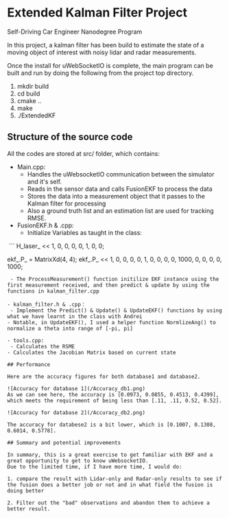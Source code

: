 # Extended Kalman Filter Project
Self-Driving Car Engineer Nanodegree Program

In this project, a kalman filter has been build to estimate the state of a moving object of interest with noisy lidar and radar measurements. 

Once the install for uWebSocketIO is complete, the main program can be built and run by doing the following from the project top directory.

1. mkdir build
2. cd build
3. cmake ..
4. make
5. ./ExtendedKF

## Structure of the source code

All the codes are stored at src/ folder, which contains:
- Main.cpp: 
  - Handles the uWebsocketIO communication between the simulator and it's self.
  - Reads in the sensor data and calls FusionEKF to process the data
  - Stores the data into a measurement object that it passes to the Kalman filter for processing
  - Also a ground truth list and an estimation list are used for tracking RMSE.
- FusionEKF.h & .cpp:
  - Initialize Variables as taught in the class:
  
  ```
  H_laser_ << 1, 0, 0, 0,
              0, 1, 0, 0;

  ekf_.P_ = MatrixXd(4, 4);
  ekf_.P_ << 1, 0, 0, 0,
             0, 1, 0, 0,
             0, 0, 1000, 0,
             0, 0, 0, 1000;
  ```
  - The ProcessMeasurement() function initilize EKF instance using the first measurement received, and then predict & update by using the functions in kalman_filter.cpp
  
- kalman_filter.h & .cpp：
  - Implement the Predict() & Update() & UpdateEKF() functions by using what we have learnt in the class with Andrei
  - Notable, in UpdateEKF(), I used a helper function NormlizeAng() to normalize a theta into range of [-pi, pi]

- tools.cpp:
  - Calculates the RSME
  - Calculates the Jacobian Matrix based on current state
  
## Performance

Here are the accuracy figures for both database1 and database2.

![Accuracy for database 1](/Accuracy_db1.png)
As we can see here, the accuracy is [0.0973, 0.0855, 0.4513, 0.4399], which meets the requirement of being less than [.11, .11, 0.52, 0.52]. 

![Accuracy for database 2](/Accuracy_db2.png)

The accuracy for databese2 is a bit lower, which is [0.1007, 0.1308, 0.6014, 0.5778].

## Summary and potential improvements

In summary, this is a great exercise to get familiar with EKF and a great opportunity to get to know uWebsocketIO.
Due to the limited time, if I have more time, I would do:

1. compare the result with Lidar-only and Radar-only results to see if the fusion does a better job or not and in what field the fusion is doing better

2. Filter out the "bad" observations and abandon them to achieve a better result. 

